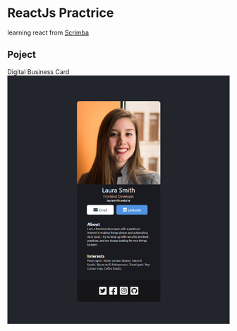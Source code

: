 # ReactJs Practrice

learning react from <a href="">Scrimba</a>

## Poject
Digital Business Card
![image](./screenshots/digital_business_card.png)

